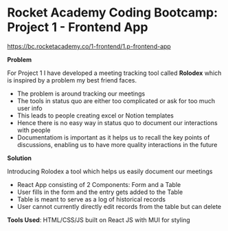 # Rocket Academy Coding Bootcamp: Project 1 - Frontend App

https://bc.rocketacademy.co/1-frontend/1.p-frontend-app

**Problem**

For Project 1 I have developed a meeting tracking tool called **Rolodex** which is inspired by a problem my best friend faces. 
- The problem is around tracking our meetings
- The tools in status quo are either too complicated or ask for too much user info
- This leads to people creating excel or Notion templates
- Hence there is no easy way in status quo to document our interactions with people
- Documentatiom is important as it helps us to recall the key points of discussions, enabling us to have more quality interactions in the future

**Solution**

Introducing Rolodex a tool which helps us easily document our meetings
- React App consisting of 2 Components: Form and a Table
- User fills in the form and the entry gets added to the Table
- Table is meant to serve as a log of historical records
- User cannot currently directly edit records from the table but can delete 

**Tools Used**: HTML/CSS/JS built on React JS with MUI for styling


